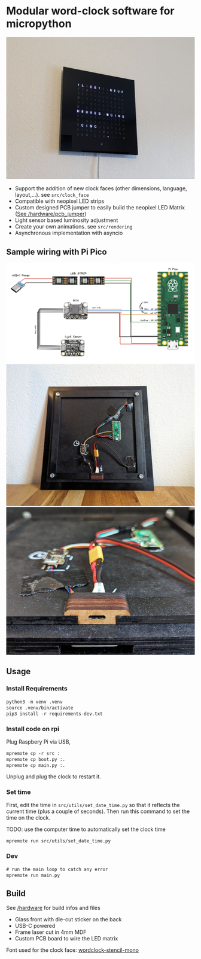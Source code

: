 # Modular word-clock software for micropython

![Word clock](docs/img/clock-face-fr.jpeg)

* Support the addition of new clock faces (other dimensions, language, layout,...). see `src/clock_face`
* Compatible with neopixel LED strips
* Custom designed PCB jumper to easily build the neopixel LED Matrix ([See /hardware/pcb_jumper](pcb_jumper/))
* Light sensor based luminosity adjustment
* Create your own animations. see `src/rendering`
* Asynchronous implementation with asyncio

## Sample wiring with Pi Pico

![Word clock sample schematic with raspberry pi pico](docs/img/schematic-pi-pico.png)
![Word clock wiring with raspberry pi pico](docs/img/back.jpeg)
![Word clock usb socket](docs/img/back-close-up.jpeg)

## Usage

### Install Requirements

```
python3 -m venv .venv
source .venv/bin/activate
pip3 install -r requirements-dev.txt
```

### Install code on rpi
Plug Raspbery Pi via USB,

```
mpremote cp -r src :
mpremote cp boot.py :.
mpremote cp main.py :.
```

Unplug and plug the clock to restart it.

### Set time

First, edit the time in `src/utils/set_date_time.py` so that it reflects the current time (plus a couple of seconds). Then run this command to set the time on the clock.

TODO: use the computer time to automatically set the clock time

```
mpremote run src/utils/set_date_time.py
```

### Dev

```
# run the main loop to catch any error
mpremote run main.py 
```

## Build

See [/hardware](/hardware/) for build infos and files

* Glass front with die-cut sticker on the back
* USB-C powered
* Frame laser cut in 4mm MDF
* Custom PCB board to wire the LED matrix

Font used for the clock face: [wordclock-stencil-mono](https://github.com/mrudelle/wordclock-stencil-mono)
